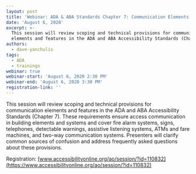 ```yaml
---
layout: post
title: 'Webinar: ADA & ABA Standards Chapter 7: Communication Elements and Features'
date: 'August 6, 2020'
excerpt: >-
  This session will review scoping and technical provisions for communication
  elements and features in the ADA and ABA Accessibility Standards (Chapter 7)
authors:
  - dave-yanchulis
tags:
  - ADA
  - trainings
webinar: true
webinar-start: 'August 6, 2020 2:30 PM'
webinar-end: 'August 6, 2020 3:30 PM'
registration-link: ''
---
```

This session will review scoping and technical provisions for communication elements and features in the ADA and ABA Accessibility Standards (Chapter 7). These requirements ensure access communication in building elements and systems and cover fire alarm systems, signs, telephones, detectable warnings, assistive listening systems, ATMs and fare machines, and two-way communication systems. Presenters will clarify common sources of confusion and address frequently asked questions about these provisions.

Registration: [www.accessibilityonline.org/ao/session/?id=110832](https://www.accessibilityonline.org/ao/session/?id=110832)

